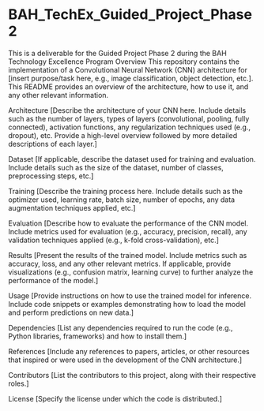 # BAH_TechEx_Guided_Project_Phase2
This is a deliverable for the Guided Project Phase 2 during the BAH Technology Excellence Program
Overview
This repository contains the implementation of a Convolutional Neural Network (CNN) architecture for [insert purpose/task here, e.g., image classification, object detection, etc.]. This README provides an overview of the architecture, how to use it, and any other relevant information.

Architecture
[Describe the architecture of your CNN here. Include details such as the number of layers, types of layers (convolutional, pooling, fully connected), activation functions, any regularization techniques used (e.g., dropout), etc. Provide a high-level overview followed by more detailed descriptions of each layer.]

Dataset
[If applicable, describe the dataset used for training and evaluation. Include details such as the size of the dataset, number of classes, preprocessing steps, etc.]

Training
[Describe the training process here. Include details such as the optimizer used, learning rate, batch size, number of epochs, any data augmentation techniques applied, etc.]

Evaluation
[Describe how to evaluate the performance of the CNN model. Include metrics used for evaluation (e.g., accuracy, precision, recall), any validation techniques applied (e.g., k-fold cross-validation), etc.]

Results
[Present the results of the trained model. Include metrics such as accuracy, loss, and any other relevant metrics. If applicable, provide visualizations (e.g., confusion matrix, learning curve) to further analyze the performance of the model.]

Usage
[Provide instructions on how to use the trained model for inference. Include code snippets or examples demonstrating how to load the model and perform predictions on new data.]

Dependencies
[List any dependencies required to run the code (e.g., Python libraries, frameworks) and how to install them.]

References
[Include any references to papers, articles, or other resources that inspired or were used in the development of the CNN architecture.]

Contributors
[List the contributors to this project, along with their respective roles.]

License
[Specify the license under which the code is distributed.]


